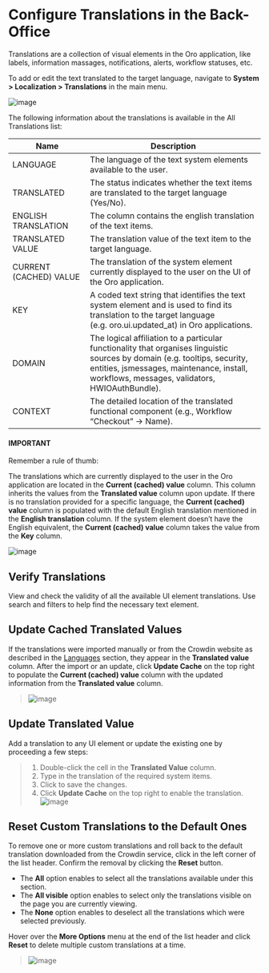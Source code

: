 <a id="localization-translations"></a>

# Configure Translations in the Back-Office

<!-- begin -->

Translations are a collection of visual elements in the Oro application, like labels, information massages, notifications, alerts, workflow statuses, etc.

To add or edit the text translated to the target language, navigate to **System > Localization > Translations** in the main menu.

![image](user/img/system/localization/translations_overview.png)

The following information about the translations is available in the All Translations list:

| Name                   | Description                                                                                                                                                                                                                   |
|------------------------|-------------------------------------------------------------------------------------------------------------------------------------------------------------------------------------------------------------------------------|
| LANGUAGE               | The language of the text system elements available to the user.                                                                                                                                                               |
| TRANSLATED             | The status indicates whether the text items are translated to the target language (Yes/No).                                                                                                                                   |
| ENGLISH TRANSLATION    | The column contains the english translation of the text items.                                                                                                                                                                |
| TRANSLATED VALUE       | The translation value of the text item to the target language.                                                                                                                                                                |
| CURRENT (CACHED) VALUE | The translation of the system element currently displayed to the user on the UI of the Oro application.                                                                                                                       |
| KEY                    | A coded text string that identifies the text system element and is used to find its translation to the target language<br/>(e.g. oro.ui.updated_at) in Oro applications.                                                      |
| DOMAIN                 | The logical affiliation to a particular functionality that organises linguistic sources by domain (e.g. tooltips, security,<br/>entities, jsmessages, maintenance, install, workflows, messages, validators, HWIOAuthBundle). |
| CONTEXT                | The detailed location of the translated functional component (e.g., Workflow “Checkout” -> Name).                                                                                                                             |

#### IMPORTANT
Remember a rule of thumb:

The translations which are currently displayed to the user in the Oro application are located in the **Current (cached) value** column. This column inherits the values from the **Translated value** column upon update. If there is no translation provided for a specific language, the **Current (cached) value** column is populated with the default English translation mentioned in the **English translation** column. If the system element doesn’t have the English equivalent, the **Current (cached) value** column takes the value from the **Key** column.

![image](user/img/system/localization/translations_rule_of_thumb.png)

## Verify Translations

View and check the validity of all the available UI element translations. Use search and filters to help find the necessary text element.

<a id="update-translation-cache"></a>

## Update Cached Translated Values

If the translations were imported manually or from the Crowdin website as described in the [Languages](../languages/index.md#localization-languages) section, they appear in the **Translated value** column.
After the import or an update, click **Update Cache** on the top right to populate the **Current (cached) value** column with the updated information from the **Translated value** column.

> ![image](user/img/system/localization/translations_update_cache.png)

## Update Translated Value

Add a translation to any UI element or update the existing one by proceeding a few steps:

> 1. Double-click the cell in the **Translated Value** column.
> 2. Type in the translation of the required system items.
> 3. Click <i class="fa fa-check fa-lg" aria-hidden="true"></i> to save the changes.
> 4. Click **Update Cache** on the top right to enable the translation.
>    ![image](user/img/system/localization/translations_add.png)

## Reset Custom Translations to the Default Ones

To remove one or more custom translations and roll back to the default translation downloaded from the Crowdin service, click <i class="fa fa-caret-down fa-lg" aria-hidden="true"></i> in the left corner of the list header. Confirm the removal by clicking the **Reset** button.

* The **All** option enables to select all the translations available under this section.
* The **All visible** option enables to select only the translations visible on the page you are currently viewing.
* The **None** option enables to deselect all the translations which were selected previously.

Hover over the <i class="fa fa-ellipsis-h fa-lg" aria-hidden="true"></i> **More Options** menu at the end of the list header and click <i class="fas fa-sync-alt" aria-hidden="true"></i> **Reset** to delete multiple custom translations at a time.

> ![image](user/img/system/localization/translations_reset.png)
<!-- finish -->
<!-- fa-bars = fa-navicon -->
<!-- Ic Tiles is used as Set As Default in saved views, and as tiles in display layout options -->
<!-- IcPencil refers to Rename in Commerce and Inline Editing in CRM -->
<!-- Check mark in the square. -->
<!-- SortDesc is also used as drop-down arrow -->
